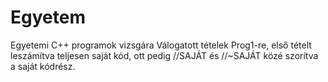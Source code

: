 # Egyetem
Egyetemi C++ programok vizsgára
Válogatott tételek Prog1-re, első tételt leszámítva teljesen saját kód, ott pedig //SAJÁT és //~SAJÁT közé szorítva a saját kódrész.
